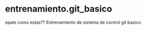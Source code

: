 entrenamiento.git_basico
========================
epale como estas??
Entrenamiento de sistema de control git basico
